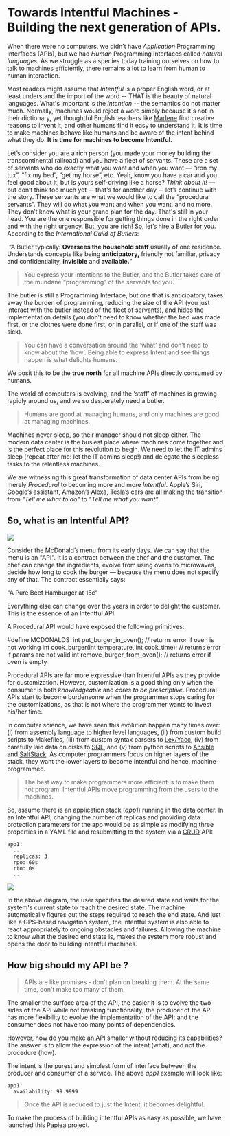 # Towards Intentful Machines - Building the next generation of APIs.

When there were no computers, we didn’t have _Application_ Programming Interfaces (APIs), but we had _Human_ Programming Interfaces called _natural languages._ As we struggle as a species today training ourselves on how to talk to machines efficiently, there remains a lot to learn from human to human interaction.

Most readers might assume that _Intentful_ is a proper English word, or at least understand the import of the word -- THAT is the beauty of natural languages. What's important is the _intention_ \-\- the semantics do not matter much. Normally, machines would reject a word simply because it's not in their dictionary, yet thoughtful English teachers like [Marlene](http://redefinedagain.blogspot.com/2011/01/intentful.html) find creative reasons to invent it, and other humans find it easy to understand it. It is time to make machines behave like humans and be aware of the intent behind what they do. **It is time for machines to become Intentful.**

Let’s consider you are a rich person (you made your money building the transcontinental railroad) and you have a fleet of servants. These are a set of servants who do exactly what you want and when you want — “iron my tux”, “fix my bed”, “get my horse”, etc. Yeah, 
know you have a car and you feel good about it, but is yours self-driving like a horse? _Think about it!_ — but don’t think too much yet -- that's for another day -- let’s continue with the story. These servants are what we would like to call the “procedural servants”. They will do what you want and when you want, and no more. They don’t know what is your grand plan for the day. That's still in your head. You are the one responsible for getting things done in the right order and with the right urgency. But, you are rich! So, let’s hire a Butler for you. According to the _International Guild of Butlers_:

 “A Butler typically: **Oversees the household staff** usually of one residence. Understands concepts like being **anticipatory,** friendly not familiar, privacy and confidentiality, **invisible** and **available.**”

> You express your intentions to the Butler, and the Butler takes care of the mundane “programming” of the servants for you.

The butler is still a Programming Interface, but one that is anticipatory, takes away the burden of programming, reducing the size of the API (you just interact with the butler instead of the fleet of servants), and hides the implementation details (you don’t need to know whether the bed was made first, or the clothes were done first, or in parallel, or if one of the staff was sick).

> You can have a conversation around the ‘what’ and don’t need to know about the ‘how’. Being able to express Intent and see things happen is what delights humans.

We posit this to be the **true north** for all machine APIs directly consumed by humans.

The world of computers is evolving, and the ‘staff’ of machines is growing rapidly around us, and we so desperately need a butler. 

> Humans are good at managing humans, and only machines are good at managing machines.

Machines never sleep, so their manager should not sleep either. The modern data center is the busiest place where machines come together and is the perfect place for this revolution to begin. We need to let the IT admins sleep (repeat after me: let the IT admins sleep!) and delegate the sleepless tasks to the relentless machines.

We are witnessing this great transformation of data center APIs from being merely _Procedural_ to becoming more and more _Intentful_. Apple’s Siri, Google’s assistant, Amazon’s Alexa, Tesla’s cars are all making the transition from _"Tell me what to do"_ to _"Tell me what you want"_.

So, what is an Intentful API?
-----------------------------

![](https://media.licdn.com/dms/image/C5112AQFrUqgjcveK4w/article-inline_image-shrink_1500_2232/0?e=1540425600&v=beta&t=w70V1uX3dhnTGJ6b7Oflk_JkrmsB8DkMfexG8lTnYT4)

Consider the McDonald’s menu from its early days. We can say that the menu is an "API". It is a contract between the chef and the customer. The chef can change the ingredients, evolve from using ovens to microwaves, decide how long to cook the burger — because the menu does not specify any of that. The contract essentially says:

"A Pure Beef Hamburger at 15c"

Everything else can change over the years in order to delight the customer. This is the essence of an Intentful API.

A Procedural API would have exposed the following primitives:

#define MCDONALDS
﻿
﻿int put\_burger\_in_oven(); // returns error if oven is not working
int cook_burger(int temperature, int cook_time); // returns error if params are not valid
int remove\_burger\_from_oven(); // returns error if oven is empty

Procedural APIs are far more expressive than Intentful APIs as they provide for customization. However, customization is a good thing only when the consumer is both _knowledgeable_ and _cares to be prescriptive_. Procedural APIs start to become burdensome when the programmer stops caring for the customizations, as that is not where the programmer wants to invest his/her time.

In computer science, we have seen this evolution happen many times over: (i) from assembly language to higher level languages, (ii) from custom build scripts to Makefiles, (iii) from custom syntax parsers to [Lex/Yacc](http://dinosaur.compilertools.net/), (iv) from carefully laid data on disks to [SQL](https://en.wikipedia.org/wiki/SQL), and (v) from python scripts to [Ansible](https://www.ansible.com/how-ansible-works) and [SaltStack](https://docs.saltstack.com/en/latest/topics/). As computer programmers focus on higher layers of the stack, they want the lower layers to become Intentful and hence, machine-programmed.

> The best way to make programmers more efficient is to make them not program. Intentful APIs move programming from the users to the machines.

So, assume there is an application stack (_app1_) running in the data center. In an Intentful API, changing the number of replicas and providing data protection parameters for the app would be as simple as modifying three properties in a YAML file and resubmitting to the system via a [CRUD](https://en.wikipedia.org/wiki/Create,_read,_update_and_delete) API:

```
app1:
  ...
  replicas: 3
  rpo: 60s
  rto: 0s
  ...
```

![](https://media.licdn.com/dms/image/C5112AQHQMfbHL2e0ng/article-inline_image-shrink_1000_1488/0?e=1540425600&v=beta&t=r9Xmuf6WfHPg7VE3rCG2eQG9t4ojtM0ef-f-9Gp5Vf4)

In the above diagram, the user specifies the desired state and waits for the system's current state to reach the desired state. The machine automatically figures out the steps required to reach the end state. And just like a GPS-based navigation system, the Intentful system is also able to react appropriately to ongoing obstacles and failures. Allowing the machine to know what the desired end state is, makes the system more robust and opens the door to building intentful machines.

How big should my API be ?
--------------------------

> APIs are like promises - don't plan on breaking them. At the same time, don't make too many of them.

The smaller the surface area of the API, the easier it is to evolve the two sides of the API while not breaking functionality; the producer of the API has more flexibility to evolve the implementation of the API; and the consumer does not have too many points of dependencies.

However, how do you make an API smaller without reducing its capabilities?The answer is to allow the expression of the intent (what), and not the procedure (how).

The intent is the purest and simplest form of interface between the producer and consumer of a service. The above _app1_ example will look like:

```
app1:
  availability: 99.9999
```
> Once the API is reduced to just the Intent, it becomes delightful.

To make the process of building intentful APIs as easy as possible, we have launched this Papiea project. 

